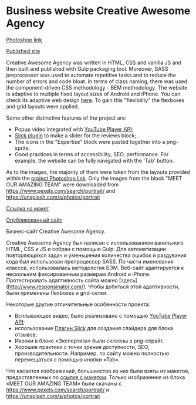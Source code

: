 # Business website Creative Awesome Agency
[Photoshop link](https://www.behance.net/gallery/29537545/Tajam-Agency-Template-PSD)

[Published site](https://alexandra207.github.io/creative-awesome-agency/)

Creative Awesome Agency was written in HTML, CSS and vanilla JS and then built and published with Gulp packaging tool. Moreover, SASS preprocessor was used to automate repetitive tasks and to reduce the number of errors and code bloat.
In terms of class naming, there was used the component-driven CSS methodology - BEM methodology. The website is adaptive to multiple fixed layout sizes of Android and iPhone. You can check its adaptive web design [here](http://www.responsinator.com/).
To gain this "flexibility" the flexboxes and grid layouts were applied.

Some other distinctive features of the project are:
- Popup video integrated with [YouTube Player API](https://developers.google.com/youtube/iframe_api_reference);
- [Slick plugin](https://kenwheeler.github.io/slick/) to make a slider for the reviews block;
- The icons in the "Expertise" block were pasted together into a png-sprite.
- Good practices in terms of accessibility, SEO, performance. For example, the website can be fully navigated with the 'Tab' button.

As to the images, the majority of them were taken from the layouts provided within the [project Photoshop link](https://www.behance.net/gallery/29537545/Tajam-Agency-Template-PSD). Only the images from the block "MEET OUR AMAZING TEAM" were  downloaded from https://www.pexels.com/search/portrait/ and https://unsplash.com/s/photos/portrait

[Ссылка на макет](https://www.behance.net/gallery/29537545/Tajam-Agency-Template-PSD)

[Опубликованный сайт](https://alexandra207.github.io/creative-awesome-agency/)

Бизнес-сайт Creative Awesome Agency.

Creative Awesome Agency был написан с использованием ванильного HTML, CSS и JS и собран с помощью Gulp. Для автоматизации повторяющихся задач и уменьшения количества ошибок и раздувания кода был использован препроцессор SASS.
По части именования классов, использовалась методология БЭМ. Веб-сайт адаптируется к нескольким фиксированным размерам Android и iPhone. Протестировать адаптивность сайта можно [здесь] (http://www.responsinator.com/).
Чтобы добиться этой адаптивности, были применены flexboxes и grid-сетки.

Некоторые другие отличительные особенности проекта:
- Всплывающее видео, было реализовано с помощью [YouTube Player API](https://developers.google.com/youtube/iframe_api_reference);
- использование [Плагин Slick](https://kenwheeler.github.io/slick/) для создания слайдера для блока отзывов;
- Иконки в блоке «Экспертиза» были склеены в png-спрайт.
- Хорошие практики с точки зрения доступности, SEO, производительности. Например, по сайту можно полностью перемещаться с помощью кнопки «Tab».

Что касается изображений, большинство из них были взяты из макетов, предоставленных по [ссылке с макетом](https://www.behance.net/gallery/29537545/Tajam-Agency-Template-PSD). Только изображения из блока «MEET OUR AMAZING TEAM» были скачаны с https://www.pexels.com/search/portrait/ и https://unsplash.com/s/photos/portrait 




 
